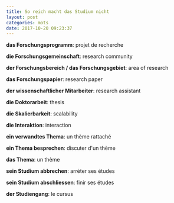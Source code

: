 ```yaml
---
title: So reich macht das Studium nicht
layout: post
categories: mots
date: 2017-10-20 09:23:37
---
```


**das Forschungsprogramm**: projet de recherche

**die Forschungsgemeinschaft**: research community

**der Forschungsbereich / das Forschungsgebiet**: area of research

**das Forschungspapier**: research paper

**der wissenschaftlicher Mitarbeiter**: research assistant

**die Doktorarbeit**: thesis

**die Skalierbarkeit**: scalability

**die Interaktion**: interaction

**ein verwandtes Thema**: un thème rattaché

**ein Thema besprechen**: discuter d'un thème

**das Thema**: un thème

**sein Studium abbrechen**: arrèter ses études

**sein Studium abschliessen**: finir ses études

**der Studiengang**: le cursus

